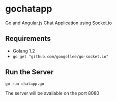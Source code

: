gochatapp
===================================================


Go and Angular.js Chat Application using Socket.io

## Requirements
- Golang 1.2
- ``` go get "github.com/googollee/go-socket.io" ```

## Run the Server
``` go run chatapp.go ```

The server will be available on the port 8080

